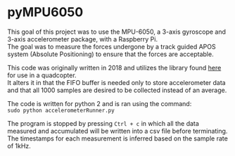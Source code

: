 # pyMPU6050

This goal of this project was to use the MPU-6050, a 3-axis gyroscope and 3-axis accelerometer package, with a Raspberry Pi. \
The goal was to measure the forces undergone by a track guided APOS system (Absolute Positioning) to ensure that the forces are acceptable.

This code was originally written in 2018 and utilizes the library found [here](https://github.com/PiStuffing/Quadcopter/tree/master) for use in a quadcopter. \
It alters it in that the FIFO buffer is needed only to store accelerometer data and that all 1000 samples are desired to be collected instead of an average.

The code is written for python 2 and is ran using the command: \
`sudo python accelerometerRunner.py`

The program is stopped by pressing `Ctrl + c` in which all the data measured and accumulated will be written into a csv file before terminating. \
The timestamps for each measurement is inferred based on the sample rate of 1kHz.

